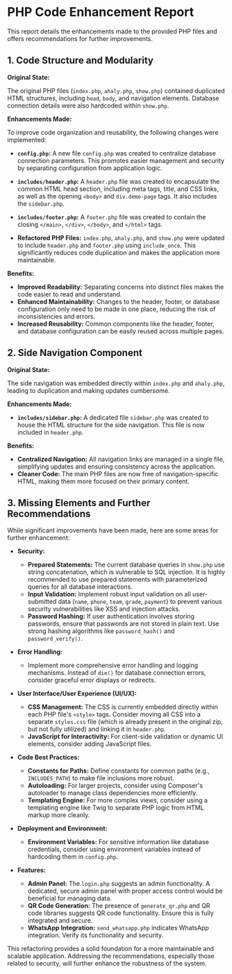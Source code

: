 # PHP Code Enhancement Report

This report details the enhancements made to the provided PHP files and offers recommendations for further improvements.

## 1. Code Structure and Modularity

**Original State:**

The original PHP files (`index.php`, `ahaly.php`, `show.php`) contained duplicated HTML structures, including `head`, `body`, and navigation elements. Database connection details were also hardcoded within `show.php`.

**Enhancements Made:**

To improve code organization and reusability, the following changes were implemented:

- **`config.php`:** A new file `config.php` was created to centralize database connection parameters. This promotes easier management and security by separating configuration from application logic.

- **`includes/header.php`:** A `header.php` file was created to encapsulate the common HTML head section, including meta tags, title, and CSS links, as well as the opening `<body>` and `div.demo-page` tags. It also includes the `sidebar.php`.

- **`includes/footer.php`:** A `footer.php` file was created to contain the closing `</main>`, `</div>`, `</body>`, and `</html>` tags.

- **Refactored PHP Files:** `index.php`, `ahaly.php`, and `show.php` were updated to include `header.php` and `footer.php` using `include_once`. This significantly reduces code duplication and makes the application more maintainable.

**Benefits:**

- **Improved Readability:** Separating concerns into distinct files makes the code easier to read and understand.
- **Enhanced Maintainability:** Changes to the header, footer, or database configuration only need to be made in one place, reducing the risk of inconsistencies and errors.
- **Increased Reusability:** Common components like the header, footer, and database configuration can be easily reused across multiple pages.

## 2. Side Navigation Component

**Original State:**

The side navigation was embedded directly within `index.php` and `ahaly.php`, leading to duplication and making updates cumbersome.

**Enhancements Made:**

- **`includes/sidebar.php`:** A dedicated file `sidebar.php` was created to house the HTML structure for the side navigation. This file is now included in `header.php`.

**Benefits:**

- **Centralized Navigation:** All navigation links are managed in a single file, simplifying updates and ensuring consistency across the application.
- **Cleaner Code:** The main PHP files are now free of navigation-specific HTML, making them more focused on their primary content.

## 3. Missing Elements and Further Recommendations

While significant improvements have been made, here are some areas for further enhancement:

- **Security:**
    - **Prepared Statements:** The current database queries in `show.php` use string concatenation, which is vulnerable to SQL injection. It is highly recommended to use prepared statements with parameterized queries for all database interactions.
    - **Input Validation:** Implement robust input validation on all user-submitted data (`name`, `phone`, `team`, `grade`, `payment`) to prevent various security vulnerabilities like XSS and injection attacks.
    - **Password Hashing:** If user authentication involves storing passwords, ensure that passwords are not stored in plain text. Use strong hashing algorithms like `password_hash()` and `password_verify()`.

- **Error Handling:**
    - Implement more comprehensive error handling and logging mechanisms. Instead of `die()` for database connection errors, consider graceful error displays or redirects.

- **User Interface/User Experience (UI/UX):**
    - **CSS Management:** The CSS is currently embedded directly within each PHP file's `<style>` tags. Consider moving all CSS into a separate `styles.css` file (which is already present in the original zip, but not fully utilized) and linking it in `header.php`.
    - **JavaScript for Interactivity:** For client-side validation or dynamic UI elements, consider adding JavaScript files.

- **Code Best Practices:**
    - **Constants for Paths:** Define constants for common paths (e.g., `INCLUDES_PATH`) to make file inclusions more robust.
    - **Autoloading:** For larger projects, consider using Composer's autoloader to manage class dependencies more efficiently.
    - **Templating Engine:** For more complex views, consider using a templating engine like Twig to separate PHP logic from HTML markup more cleanly.

- **Deployment and Environment:**
    - **Environment Variables:** For sensitive information like database credentials, consider using environment variables instead of hardcoding them in `config.php`.

- **Features:**
    - **Admin Panel:** The `login.php` suggests an admin functionality. A dedicated, secure admin panel with proper access control would be beneficial for managing data.
    - **QR Code Generation:** The presence of `generate_qr.php` and QR code libraries suggests QR code functionality. Ensure this is fully integrated and secure.
    - **WhatsApp Integration:** `send_whatsapp.php` indicates WhatsApp integration. Verify its functionality and security.

This refactoring provides a solid foundation for a more maintainable and scalable application. Addressing the recommendations, especially those related to security, will further enhance the robustness of the system.


